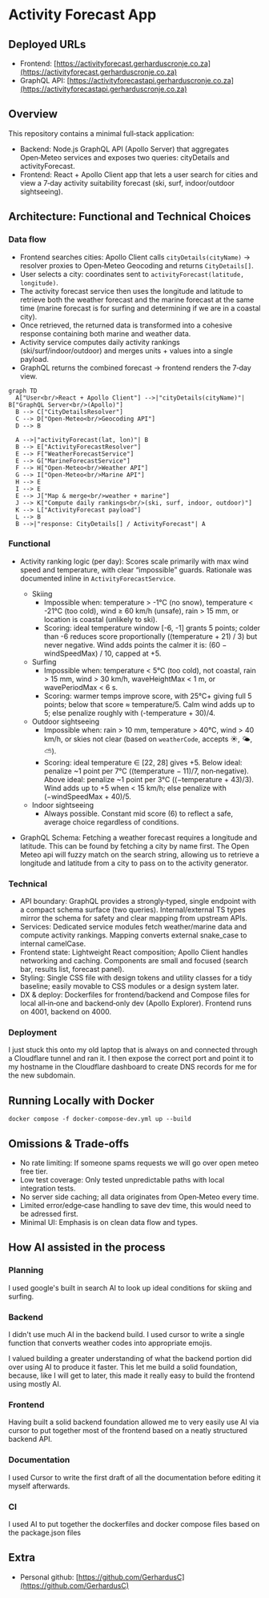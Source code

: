 # Activity Forecast App

## Deployed URLs
- Frontend: [https://activityforecast.gerharduscronje.co.za](https://activityforecast.gerharduscronje.co.za)
- GraphQL API: [https://activityforecastapi.gerharduscronje.co.za](https://activityforecastapi.gerharduscronje.co.za)

## Overview
This repository contains a minimal full‑stack application:
- Backend: Node.js GraphQL API (Apollo Server) that aggregates Open‑Meteo services and exposes two queries: cityDetails and activityForecast.
- Frontend: React + Apollo Client app that lets a user search for cities and view a 7‑day activity suitability forecast (ski, surf, indoor/outdoor sightseeing).

## Architecture: Functional and Technical Choices

### Data flow

- Frontend searches cities: Apollo Client calls `cityDetails(cityName)` → resolver proxies to Open‑Meteo Geocoding and returns `CityDetails[]`.
- User selects a city: coordinates sent to `activityForecast(latitude, longitude)`.
- The activity forecast service then uses the longitude and latitude to retrieve both the weather forecast and the marine forecast at the same time (marine forecast is for surfing and determining if we are in a coastal city).
- Once retrieved, the returned data is transformed into a cohesive response containing both marine and weather data.
- Activity service computes daily activity rankings (ski/surf/indoor/outdoor) and merges units + values into a single payload.
- GraphQL returns the combined forecast → frontend renders the 7‑day view.

```mermaid
graph TD
  A["User<br/>React + Apollo Client"] -->|"cityDetails(cityName)"| B["GraphQL Server<br/>(Apollo)"]
  B --> C["CityDetailsResolver"]
  C --> D["Open-Meteo<br/>Geocoding API"]
  D --> B

  A -->|"activityForecast(lat, lon)"| B
  B --> E["ActivityForecastResolver"]
  E --> F["WeatherForecastService"]
  E --> G["MarineForecastService"]
  F --> H["Open-Meteo<br/>Weather API"]
  G --> I["Open-Meteo<br/>Marine API"]
  H --> E
  I --> E
  E --> J["Map & merge<br/>weather + marine"]
  J --> K["Compute daily rankings<br/>(ski, surf, indoor, outdoor)"]
  K --> L["ActivityForecast payload"]
  L --> B
  B -->|"response: CityDetails[] / ActivityForecast"| A
```

### Functional
- Activity ranking logic (per day): Scores scale primarily with max wind speed and temperature, with clear “impossible” guards. Rationale was documented inline in `ActivityForecastService`.
  - Skiing
    - Impossible when: temperature > -1°C (no snow), temperature < -21°C (too cold), wind ≥ 60 km/h (unsafe), rain > 15 mm, or location is coastal (unlikely to ski).
    - Scoring: ideal temperature window [-6, -1] grants 5 points; colder than -6 reduces score proportionally ((temperature + 21) / 3) but never negative. Wind adds points the calmer it is: (60 − windSpeedMax) / 10, capped at +5.
  - Surfing
    - Impossible when: temperature < 5°C (too cold), not coastal, rain > 15 mm, wind > 30 km/h, waveHeightMax < 1 m, or wavePeriodMax < 6 s.
    - Scoring: warmer temps improve score, with 25°C+ giving full 5 points; below that score ≈ temperature/5. Calm wind adds up to 5; else penalize roughly with (-temperature + 30)/4.
  - Outdoor sightseeing
    - Impossible when: rain > 10 mm, temperature > 40°C, wind > 40 km/h, or skies not clear (based on `weatherCode`, accepts ☀️, 🌤️, ⛅).
    - Scoring: ideal temperature ∈ [22, 28] gives +5. Below ideal: penalize ~1 point per 7°C ((temperature − 11)/7, non‑negative). Above ideal: penalize ~1 point per 3°C ((−temperature + 43)/3). Wind adds up to +5 when < 15 km/h; else penalize with (−windSpeedMax + 40)/5.
  - Indoor sightseeing
    - Always possible. Constant mid score (6) to reflect a safe, average choice regardless of conditions.

- GraphQL Schema: Fetching a weather forecast requires a longitude and latitude. This can be found by fetching a city by name first. The Open Meteo api will fuzzy match on the search string, allowing us to retrieve a longitude and latitude from a city to pass on to the activity generator.

### Technical
- API boundary: GraphQL provides a strongly‑typed, single endpoint with a compact schema surface (two queries). Internal/external TS types mirror the schema for safety and clear mapping from upstream APIs.
- Services: Dedicated service modules fetch weather/marine data and compute activity rankings. Mapping converts external snake_case to internal camelCase.
- Frontend state: Lightweight React composition; Apollo Client handles networking and caching. Components are small and focused (search bar, results list, forecast panel).
- Styling: Single CSS file with design tokens and utility classes for a tidy baseline; easily movable to CSS modules or a design system later.
- DX & deploy: Dockerfiles for frontend/backend and Compose files for local all‑in‑one and backend‑only dev (Apollo Explorer). Frontend runs on 4001, backend on 4000.

### Deployment

I just stuck this onto my old laptop that is always on and connected through a Cloudflare tunnel and ran it.
I then expose the correct port and point it to my hostname in the Cloudflare dashboard to create DNS records for me for the new subdomain.

## Running Locally with Docker

`docker compose -f docker-compose-dev.yml up --build`

## Omissions & Trade‑offs
- No rate limiting: If someone spams requests we will go over open meteo free tier.
- Low test coverage: Only tested unpredictable paths with local integration tests.
- No server side caching; all data originates from Open‑Meteo every time.
- Limited error/edge‑case handling to save dev time, this would need to be adressed first.
- Minimal UI: Emphasis is on clean data flow and types.

## How AI assisted in the process

### Planning
I used google's built in search AI to look up ideal conditions for skiing and surfing.

### Backend
I didn't use much AI in the backend build. I used cursor to write a single function that converts weather codes into appropriate emojis.

I valued building a greater understanding of what the backend portion did over using AI to produce it faster. This let me build a solid foundation, because, like I will get to later, this made it really easy to build the frontend using mostly AI.

### Frontend
Having built a solid backend foundation allowed me to very easily use AI via cursor to put together most of the frontend based on a neatly structured backend API.

### Documentation
I used Cursor to write the first draft of all the documentation before editing it myself afterwards.

### CI
I used AI to put together the dockerfiles and docker compose files based on the package.json files

## Extra
- Personal github: [https://github.com/GerhardusC](https://github.com/GerhardusC)
